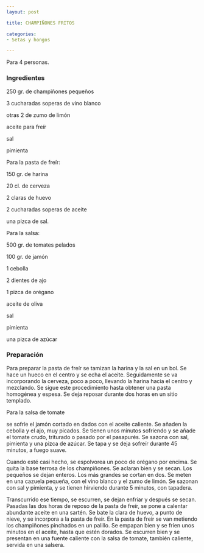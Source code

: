 ```yaml
---
layout: post

title: CHAMPIÑONES FRITOS

categories:
- Setas y hongos

---
```

Para 4 personas.

<h3>Ingredientes</h3>

250 gr. de champiñones pequeños

3 cucharadas soperas de vino blanco

otras 2 de zumo de limón

aceite para freír

sal

pimienta

Para la pasta de freír:

150 gr. de harina

20 cl. de cerveza

2 claras de huevo

2 cucharadas soperas de aceite

una pizca de sal.

Para la salsa:

500 gr. de tomates pelados

100 gr. de jamón

1 cebolla

2 dientes de ajo

1 pizca de orégano

aceite de oliva

sal

pimienta

una pizca de azúcar

<h3>Preparación</h3>

Para preparar la pasta de freír se tamizan la harina y la sal en un bol. Se hace un hueco en el centro y se echa el aceite. Seguidamente se va incorporando la cerveza, poco a poco, llevando la harina hacia el centro y mezclando. Se sigue este procedimiento hasta obtener una pasta homogénea y espesa. Se deja reposar durante dos horas en un sitio templado.

Para la salsa de tomate

se sofríe el jamón cortado en dados con el aceite caliente. Se añaden la cebolla y el ajo, muy picados. Se tienen unos minutos sofriendo y se añade el tomate crudo, triturado o pasado por el pasapurés. Se sazona con sal, pimienta y una pizca de azúcar. Se tapa y se deja sofreír durante 45 minutos, a fuego suave.

Cuando esté casi hecho, se espolvorea un poco de orégano por encima. Se quita la base terrosa de los champiñones. Se aclaran bien y se secan. Los pequeños se dejan enteros. Los más grandes se cortan en dos. Se meten en una cazuela pequeña, con el vino blanco y el zumo de limón. Se sazonan con sal y pimienta, y se tienen hirviendo durante 5 minutos, con tapadera.

Transcurrido ese tiempo, se escurren, se dejan enfriar y después se secan. Pasadas las dos horas de reposo de la pasta de freír, se pone a calentar abundante aceite en una sartén. Se bate la clara de huevo, a punto de nieve, y se incorpora a la pasta de freír. En la pasta de freír se van metiendo los champiñones pinchados en un palillo. Se empapan bien y se fríen unos minutos en el aceite, hasta que estén dorados. Se escurren bien y se presentan en una fuente caliente con la salsa de tomate, también caliente, servida en una salsera.